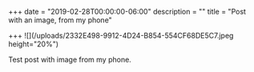 +++
date = "2019-02-28T00:00:00-06:00"
description = ""
title = "Post with an image, from my phone"

+++
![](/uploads/2332E498-9912-4D24-B854-554CF68DE5C7.jpeg height="20%")

Test post with image from my phone.
<!--more-->